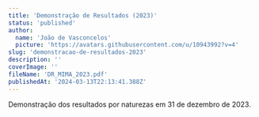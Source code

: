 ```yaml
---
title: 'Demonstração de Resultados (2023)'
status: 'published'
author:
  name: 'João de Vasconcelos'
  picture: 'https://avatars.githubusercontent.com/u/10943992?v=4'
slug: 'demonstracao-de-resultados-2023'
description: ''
coverImage: ''
fileName: 'DR_MIMA_2023.pdf'
publishedAt: '2024-03-13T22:13:41.388Z'
---
```


Demonstração dos resultados por naturezas em 31 de dezembro de 2023.